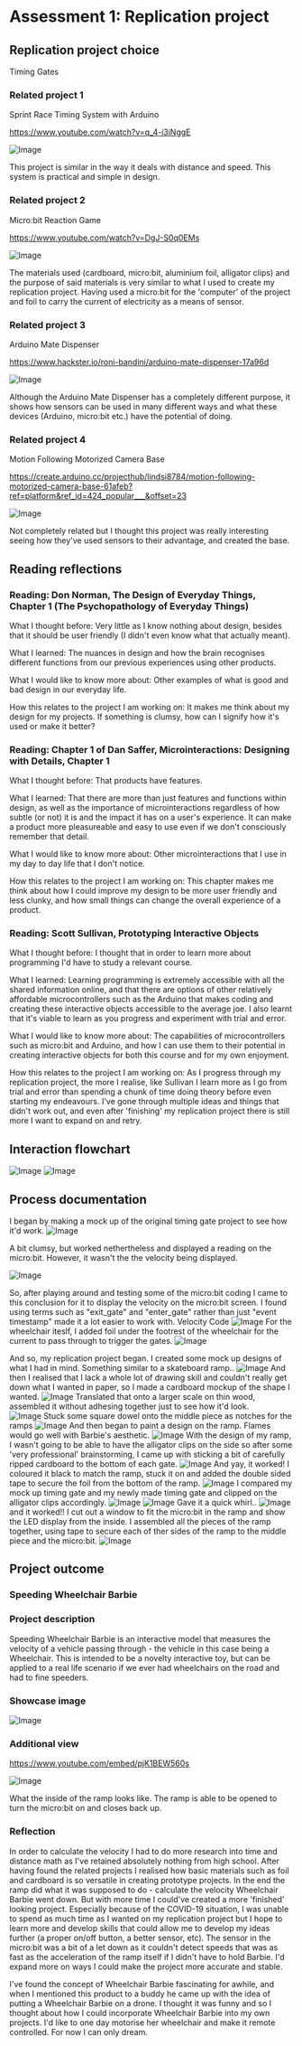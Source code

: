 # Assessment 1: Replication project

## Replication project choice ##
Timing Gates

### Related project 1 ###
Sprint Race Timing System with Arduino

https://www.youtube.com/watch?v=q_4-i3iNggE

![Image](sprintrace.png)

This project is similar in the way it deals with distance and speed. This system is practical and simple in design. 


### Related project 2 ###
Micro:bit Reaction Game 

https://www.youtube.com/watch?v=DgJ-S0q0EMs

![Image](reactiongame.jpg)

The materials used (cardboard, micro:bit, aluminium foil, alligator clips) and the purpose of said materials is very similar to what I used to create my replication project. Having used a micro:bit for the 'computer' of the project and foil to carry the current of electricity as a means of sensor. 


### Related project 3 ###
Arduino Mate Dispenser

https://www.hackster.io/roni-bandini/arduino-mate-dispenser-17a96d

![Image](mate.png)

Although the Arduino Mate Dispenser has a completely different purpose, it shows how sensors can be used in many different ways and what these devices (Arduino, micro:bit etc.) have the potential of doing. 

### Related project 4 ###
Motion Following Motorized Camera Base

https://create.arduino.cc/projecthub/lindsi8784/motion-following-motorized-camera-base-61afeb?ref=platform&ref_id=424_popular___&offset=23

![Image](CamBase.jpg)

Not completely related but I thought this project was really interesting seeing how they've used sensors to their advantage, and created the base. 

## Reading reflections ##

### Reading: Don Norman, The Design of Everyday Things, Chapter 1 (The Psychopathology of Everyday Things) ###

What I thought before: Very little as I know nothing about design, besides that it should be user friendly (I didn't even know what that actually meant). 

What I learned: The nuances in design and how the brain recognises different functions from our previous experiences using other products. 

What I would like to know more about: Other examples of what is good and bad design in our everyday life. 

How this relates to the project I am working on: It makes me think about my design for my projects. If something is clumsy, how can I signify how it's used or make it better? 

### Reading: Chapter 1 of Dan Saffer, Microinteractions: Designing with Details, Chapter 1 ###

What I thought before: That products have features.

What I learned: That there are more than just features and functions within design, as well as the importance of microinteractions regardless of how subtle (or not) it is and the impact it has on a user's experience. It can make a product more pleasureable and easy to use even if we don't consciously remember that detail. 

What I would like to know more about: Other microinteractions that I use in my day to day life that I don't notice. 

How this relates to the project I am working on: This chapter makes me think about how I could improve my design to be more user friendly and less clunky, and how small things can change the overall experience of a product. 

### Reading: Scott Sullivan, Prototyping Interactive Objects ###

What I thought before: I thought that in order to learn more about programming I'd have to study a relevant course.

What I learned: Learning programming is extremely accessible with all the shared information online, and that there are options of other relatively affordable microcontrollers such as the Arduino that makes coding and creating these interactive objects accessible to the average joe. I also learnt that it's viable to learn as you progress and experiment with trial and error. 

What I would like to know more about: The capabilities of microcontrollers such as micro:bit and Arduino, and how I can use them to their potential in creating interactive objects for both this course and for my own enjoyment. 

How this relates to the project I am working on: As I progress through my replication project, the more I realise, like Sullivan I learn more as I go from trial and error than spending a chunk of time doing theory before even starting my endeavours. I've gone through multiple ideas and things that didn't work out, and even after 'finishing' my replication project there is still more I want to expand on and retry. 


## Interaction flowchart ##

![Image](interactionchart.jpg) ![Image](interactionchart2.jpg)

## Process documentation

I began by making a mock up of the original timing gate project to see how it'd work. 
![Image](image1.jpg)

A bit clumsy, but worked nethertheless and displayed a reading on the micro:bit. However, it wasn't the the velocity being displayed.

![Image](originalcode.png)

So, after playing around and testing some of the micro:bit coding I came to this conclusion for it to display the velocity on the micro:bit screen. I found using terms such as "exit_gate" and "enter_gate" rather than just "event timestamp" made it a lot easier to work with. 
Velocity Code
![Image](code.png)
For the wheelchair iteslf, I added foil under the footrest of the wheelchair for the current to pass through to trigger the gates. 
![Image](barbiefeet.jpg)

And so, my replication project began. I created some mock up designs of what I had in mind. Something similar to a skateboard ramp..
![Image](image4.jpg)
And then I realised that I lack a whole lot of drawing skill and couldn't really get down what I wanted in paper, so I made a cardboard mockup of the shape I wanted. 
![Image](image3.jpg)
Translated that onto a larger scale on thin wood, assembled it without adhesing together just to see how it'd look.  
![Image](imagewood.jpg)
Stuck some square dowel onto the middle piece as notches for the ramps
![Image](template.jpg)
And then began to paint a design on the ramp. Flames would go well with Barbie's aesthetic. 
![Image](image5.jpg)
With the design of my ramp, I wasn't going to be able to have the alligator clips on the side so after some 'very professional' brainstorming, I came up with sticking a bit of carefully ripped cardboard to the bottom of each gate. 
![Image](image6.jpg)
And yay, it worked! I coloured it black to match the ramp, stuck it on and added the double sided tape to secure the foil from the bottom of the ramp. 
![Image](image7.jpg)
I compared my mock up timing gate and my newly made timing gate and clipped on the alligator clips accordingly. 
![Image](image8.jpg)
![Image](image9.png)
Gave it a quick whirl..
![Image](image10.jpg)
and it worked!! I cut out a window to fit the micro:bit in the ramp and show the LED display from the inside. I assembled all the pieces of the ramp together, using tape to secure each of ther sides of the ramp to the middle piece and the micro:bit. 
![Image](image11.jpg)




## Project outcome ##

### Speeding Wheelchair Barbie ###
### Project description ###

Speeding Wheelchair Barbie is an interactive model that measures the velocity of a vehicle passing through - the vehicle in this case being a Wheelchair. This is intended to be a novelty interactive toy, but can be applied to a real life scenario if we ever had wheelchairs on the road and had to fine speeders.

### Showcase image ###

![Image](showcaseimage.jpg)

### Additional view ###
https://www.youtube.com/embed/pjK1BEW560s

![Image](image12.jpg)

What the inside of the ramp looks like. The ramp is able to be opened to turn the micro:bit on and closes back up. 
### Reflection ###

In order to calculate the velocity I had to do more research into time and distance math as I've retained absolutely nothing from high school. After having found the related projects I realised how basic materials such as foil and cardboard is so versatile in creating prototype projects. 
In the end the ramp did what it was supposed to do - calculate the velocity Wheelchair Barbie went down. But with more time I could've created a more 'finished' looking project. Especially because of the COVID-19 situation, I was unable to spend as much time as I wanted on my replication project but I hope to learn more and develop skills that could allow me to develop my ideas further (a proper on/off button, a better sensor, etc). The sensor in the micro:bit was a bit of a let down as it couldn't detect speeds that was as fast as the acceleration of the ramp itself if I didn't have to hold Barbie. I'd expand more on ways I could make the project more accurate and stable.

I've found the concept of Wheelchair Barbie fascinating for awhile, and when I mentioned this product to a buddy he came up with the idea of putting a Wheelchair Barbie on a drone. I thought it was funny and so I thought about how I could incorporate Wheelchair Barbie into my own projects. I'd like to one day motorise her wheelchair and make it remote controlled. For now I can only dream. 
